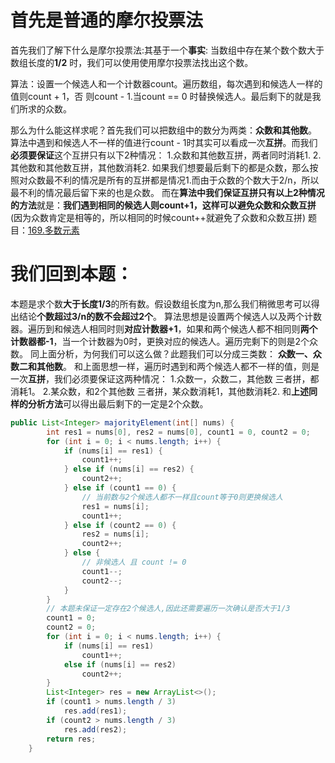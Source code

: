 # 首先是普通的摩尔投票法
首先我们了解下什么是摩尔投票法:其基于一个**事实**: 当数组中存在某个数个数大于数组长度的**1/2**
时，我们可以使用使用摩尔投票法找出这个数。

算法：设置一个候选人和一个计数器count。遍历数组，每次遇到和候选人一样的值则count + 1，否
则count - 1.当count == 0 时替换候选人。最后剩下的就是我们所求的众数。 

那么为什么能这样求呢？首先我们可以把数组中的数分为两类：**众数和其他数**。
算法中遇到和候选人不一样的值进行count - 1时其实可以看成一次**互拼**。而我们**必须要保证**这个互拼只有以下2种情况：
1.众数和其他数互拼，两者同时消耗1.
2.其他数和其他数互拼，其他数消耗2.
如果我们想要最后剩下的都是众数，那么按照对众数最不利的情况是所有的互拼都是情况1.而由于众数的个数大于2/n，所以最不利的情况最后留下来的也是众数。
而在**算法中我们保证互拼只有以上2种情况的方法**就是：**我们遇到相同的候选人则count+1，这样可以避免众数和众数互拼**(因为众数肯定是相等的，所以相同的时候count++就避免了众数和众数互拼)
题目：[169.多数元素](https://leetcode-cn.com/problems/majority-element/comments/)

# 我们回到本题：
本题是求个数**大于长度1/3**的所有数。假设数组长度为n,那么我们稍微思考可以得出结论**个数超过3/n的数不会超过2个**。
算法思想是设置两个候选人以及两个计数器。遍历到和候选人相同时则**对应计数器+1**，如果和两个候选人都不相同则**两个计数器都-1**，当一个计数器为0时，更换对应的候选人。遍历完剩下的则是2个众数。
同上面分析，为何我们可以这么做？此题我们可以分成三类数： **众数一、众数二和其他数**。
和上面思想一样，遍历时遇到和两个候选人都不一样的值，则是一次**互拼**，我们必须要保证这两种情况：
1.众数一，众数二，其他数 三者拼，都消耗1。
2.某众数，和2个其他数 三者拼，某众数消耗1，其他数消耗2.
和**上述同样的分析方法**可以得出最后剩下的一定是2个众数。





```java
public List<Integer> majorityElement(int[] nums) {
        int res1 = nums[0], res2 = nums[0], count1 = 0, count2 = 0;
        for (int i = 0; i < nums.length; i++) {
            if (nums[i] == res1) {
                count1++;
            } else if (nums[i] == res2) {
                count2++;
            } else if (count1 == 0) {
                // 当前数与2个候选人都不一样且count等于0则更换候选人
                res1 = nums[i];
                count1++;
            } else if (count2 == 0) {
                res2 = nums[i];
                count2++;
            } else {
                // 非候选人 且 count != 0
                count1--;
                count2--;
            }
        }
        // 本题未保证一定存在2个候选人,因此还需要遍历一次确认是否大于1/3
        count1 = 0;
        count2 = 0;
        for (int i = 0; i < nums.length; i++) {
            if (nums[i] == res1)
                count1++;
            else if (nums[i] == res2)
                count2++;
        }
        List<Integer> res = new ArrayList<>();
        if (count1 > nums.length / 3)
            res.add(res1);
        if (count2 > nums.length / 3)
            res.add(res2);
        return res;
    }
```
